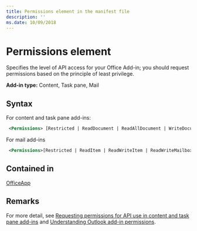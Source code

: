 ```yaml
---
title: Permissions element in the manifest file
description: ''
ms.date: 10/09/2018
---
```


# Permissions element

Specifies the level of API access for your Office Add-in; you should request permissions based on the principle of least privilege.

**Add-in type:** Content, Task pane, Mail

## Syntax

For content and task pane add-ins:

```XML
 <Permissions> [Restricted | ReadDocument | ReadAllDocument | WriteDocument | ReadWriteDocument]</Permissions>
```

For mail add-ins

```XML
 <Permissions>[Restricted | ReadItem | ReadWriteItem | ReadWriteMailbox]</Permissions>
```

## Contained in

[OfficeApp](officeapp.md)

## Remarks

For more detail, see [Requesting permissions for API use in content and task pane add-ins](https://docs.microsoft.com/office/dev/add-ins/develop/requesting-permissions-for-api-use-in-content-and-task-pane-add-ins) and [Understanding Outlook add-in permissions](https://docs.microsoft.com/outlook/add-ins/understanding-outlook-add-in-permissions).
